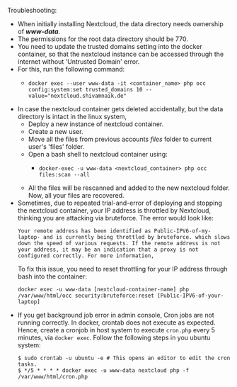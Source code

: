 Troubleshooting:
- When initially installing Nextcloud, the data directory needs ownership of ***www-data***.
- The permissions for the root data directory should be 770.
- You need to update the trusted domains setting into the docker container, so that the nextcloud instance can be accessed through the internet without 'Untrusted Domain' error.
- For this, run the following command:
  -     docker exec --user www-data -it <container_name> php occ config:system:set trusted_domains 10 --value="nextcloud.shivamnaik.de"
- In case the nextcloud container gets deleted accidentally, but the data directory is intact in the linux system,
  - Deploy a new instance of nextcloud container.
  - Create a new user.
  - Move all the files from previous accounts *files* folder to current user's 'files' folder.
  - Open a bash shell to nextcloud container using:  
    -     docker-exec -u www-data <nextcloud_container> php occ files:scan --all
  - All the files will be rescanned and added to the new nextcloud folder. Now, all your files are recovered.
- Sometimes, due to repeated trial-and-error of deploying and stopping the nextcloud container, your IP address is throttled by Nextcloud, thinking you are attacking via bruteforce. The error would look like:
    ```
    Your remote address has been identified as Public-IPV6-of-my-laptop- and is currently being throttled by bruteforce. which slows down the speed of various requests. If the remote address is not your address, it may be an indication that a proxy is not configured correctly. For more information,
    ```
    To fix this issue, you need to reset throttling for your IP address through bash into the container:  
    ```
    docker exec -u www-data [nextcloud-container-name] php /var/www/html/occ security:bruteforce:reset [Public-IPV6-of-your-laptop]
    ```
- If you get background job error in admin console, Cron jobs are not running correctly. In docker, crontab does not execute as expected. Hence, create a cronjob in host system to execute ```cron.php``` every 5 minutes, via ```docker exec```. Follow the following steps in you ubuntu system:
    ```
    $ sudo crontab -u ubuntu -e # This opens an editor to edit the cron tasks.
    $ */5 * * * * docker exec -u www-data nextcloud php -f /var/www/html/cron.php
    ```
